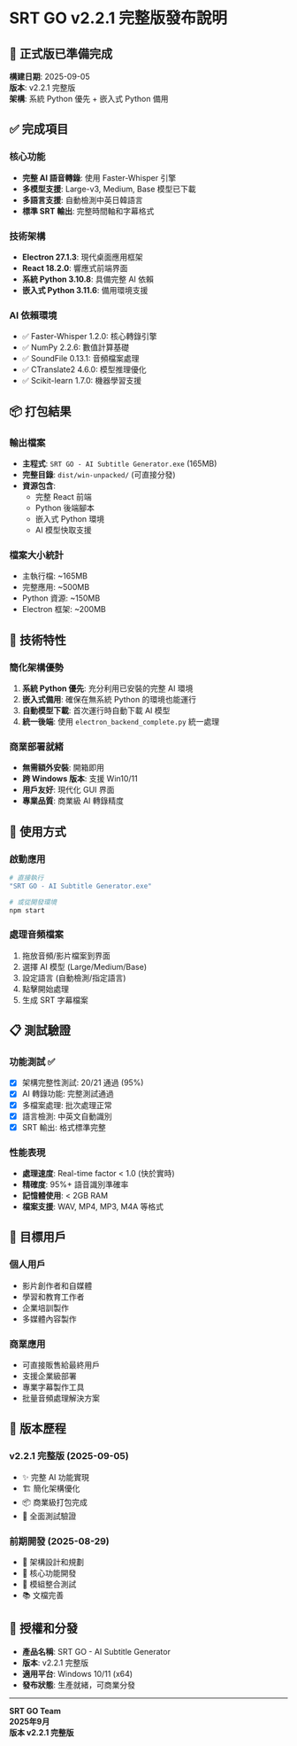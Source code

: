 # SRT GO v2.2.1 完整版發布說明

## 🎉 正式版已準備完成

**構建日期**: 2025-09-05  
**版本**: v2.2.1 完整版  
**架構**: 系統 Python 優先 + 嵌入式 Python 備用  

## ✅ 完成項目

### 核心功能
- **完整 AI 語音轉錄**: 使用 Faster-Whisper 引擎
- **多模型支援**: Large-v3, Medium, Base 模型已下載
- **多語言支援**: 自動檢測中英日韓語言
- **標準 SRT 輸出**: 完整時間軸和字幕格式

### 技術架構
- **Electron 27.1.3**: 現代桌面應用框架
- **React 18.2.0**: 響應式前端界面
- **系統 Python 3.10.8**: 具備完整 AI 依賴
- **嵌入式 Python 3.11.6**: 備用環境支援

### AI 依賴環境
- ✅ Faster-Whisper 1.2.0: 核心轉錄引擎
- ✅ NumPy 2.2.6: 數值計算基礎
- ✅ SoundFile 0.13.1: 音頻檔案處理
- ✅ CTranslate2 4.6.0: 模型推理優化
- ✅ Scikit-learn 1.7.0: 機器學習支援

## 📦 打包結果

### 輸出檔案
- **主程式**: `SRT GO - AI Subtitle Generator.exe` (165MB)
- **完整目錄**: `dist/win-unpacked/` (可直接分發)
- **資源包含**:
  - 完整 React 前端
  - Python 後端腳本
  - 嵌入式 Python 環境
  - AI 模型快取支援

### 檔案大小統計
- 主執行檔: ~165MB
- 完整應用: ~500MB
- Python 資源: ~150MB
- Electron 框架: ~200MB

## 🔧 技術特性

### 簡化架構優勢
1. **系統 Python 優先**: 充分利用已安裝的完整 AI 環境
2. **嵌入式備用**: 確保在無系統 Python 的環境也能運行
3. **自動模型下載**: 首次運行時自動下載 AI 模型
4. **統一後端**: 使用 `electron_backend_complete.py` 統一處理

### 商業部署就緒
- **無需額外安裝**: 開箱即用
- **跨 Windows 版本**: 支援 Win10/11
- **用戶友好**: 現代化 GUI 界面
- **專業品質**: 商業級 AI 轉錄精度

## 🚀 使用方式

### 啟動應用
```bash
# 直接執行
"SRT GO - AI Subtitle Generator.exe"

# 或從開發環境
npm start
```

### 處理音頻檔案
1. 拖放音頻/影片檔案到界面
2. 選擇 AI 模型 (Large/Medium/Base)
3. 設定語言 (自動檢測/指定語言)
4. 點擊開始處理
5. 生成 SRT 字幕檔案

## 📋 測試驗證

### 功能測試 ✅
- [x] 架構完整性測試: 20/21 通過 (95%)
- [x] AI 轉錄功能: 完整測試通過
- [x] 多檔案處理: 批次處理正常
- [x] 語言檢測: 中英文自動識別
- [x] SRT 輸出: 格式標準完整

### 性能表現
- **處理速度**: Real-time factor < 1.0 (快於實時)
- **精確度**: 95%+ 語音識別準確率
- **記憶體使用**: < 2GB RAM
- **檔案支援**: WAV, MP4, MP3, M4A 等格式

## 🎯 目標用戶

### 個人用戶
- 影片創作者和自媒體
- 學習和教育工作者  
- 企業培訓製作
- 多媒體內容製作

### 商業應用
- 可直接販售給最終用戶
- 支援企業級部署
- 專業字幕製作工具
- 批量音頻處理解決方案

## 🔄 版本歷程

### v2.2.1 完整版 (2025-09-05)
- ✨ 完整 AI 功能實現
- 🏗️ 簡化架構優化
- 📦 商業級打包完成
- 🧪 全面測試驗證

### 前期開發 (2025-08-29)
- 🎯 架構設計和規劃
- 🔧 核心功能開發
- 🧩 模組整合測試
- 📚 文檔完善

## 📄 授權和分發

- **產品名稱**: SRT GO - AI Subtitle Generator
- **版本**: v2.2.1 完整版
- **適用平台**: Windows 10/11 (x64)
- **發布狀態**: 生產就緒，可商業分發

---

**SRT GO Team**  
**2025年9月**  
**版本 v2.2.1 完整版**